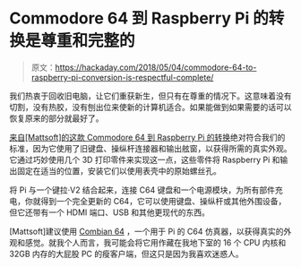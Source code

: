 # Commodore 64 到 Raspberry Pi 的转换是尊重和完整的

> 原文：<https://hackaday.com/2018/05/04/commodore-64-to-raspberry-pi-conversion-is-respectful-complete/>

我们热衷于回收旧电脑，让它们重获新生，但只有在尊重的情况下。这意味着没有切割，没有热胶，没有刨出位来使新的计算机适合。如果能做到如果需要的话可以恢复原来的部分就最好了。

[来自[Mattsoft]的这款 Commodore 64 到 Raspberry Pi 的转换](https://amigalove.com/viewtopic.php?f=6&t=567)绝对符合我们的标准，因为它使用了旧键盘、操纵杆连接器和输出舷窗，以获得所需的真实外观。它通过巧妙使用几个 3D 打印零件来实现这一点，这些零件将 Raspberry Pi 和输出固定在适当的位置，安装它们以使用表壳中的原始螺丝孔。

将 Pi 与一个键拉·V2 结合起来，连接 C64 键盘和一个电源模块，为所有部件充电，你就得到一个完全更新的 C64，它可以使用键盘、操纵杆或其他外围设备，但它还带有一个 HDMI 端口、USB 和其他更现代的东西。

[Mattsoft]建议使用 [Combian 64](https://cmaiolino.wordpress.com/) ，一个用于 Pi 的 C64 仿真器，以获得真实的外观和感觉。就我个人而言，我可能会将它用作藏在我地下室的 16 个 CPU 内核和 32GB 内存的大屁股 PC 的瘦客户端，但这只是因为我喜欢迷惑人。